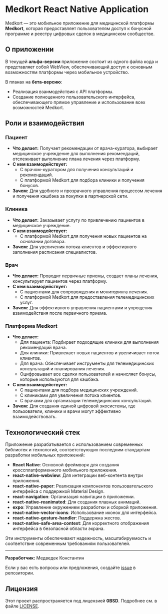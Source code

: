 # Medkort React Native Application

Medkort — это мобильное приложение для медицинской платформы **Medkort**, которая предоставляет пользователям доступ к бонусной программе и реестру цифровых сделок в медицинском сообществе.

## О приложении

В текущей **альфа-версии** приложение состоит из одного файла кода и представляет собой WebView, обеспечивающий доступ к основным возможностям платформы через мобильное устройство. 

В планах на **бета-версию**:
- Реализация взаимодействия с API платформы.
- Создание полноценного пользовательского интерфейса, обеспечивающего прямое управление и использование всех возможностей Medkort.

## Роли и взаимодействия

### Пациент
- **Что делает:** Получает рекомендации от врача-куратора, выбирает медицинское учреждение для выполнения рекомендаций, отслеживает выполнение плана лечения через платформу.
- **С кем взаимодействует:**
  - С врачом-куратором для получения консультаций и рекомендаций.
  - С платформой Medkort для подбора клиники и получения бонусов.
- **Зачем:** Для удобного и прозрачного управления процессом лечения и получения кэшбэка за покупки в партнерской сети.

### Клиника
- **Что делает:** Заказывает услугу по привлечению пациентов в медицинское учреждение.
- **С кем взаимодействует:**
  - С платформой Medkort для получения новых пациентов на основании договора.
- **Зачем:** Для увеличения потока клиентов и эффективного заполнения расписания специалистов.

### Врач
- **Что делает:** Проводит первичные приемы, создает планы лечения, консультирует пациентов через платформу.
- **С кем взаимодействует:**
  - С пациентами для сопровождения и мониторинга лечения.
  - С платформой Medkort для предоставления телемедицинских услуг.
- **Зачем:** Для эффективного управления пациентами и упрощения взаимодействия после первичного приема.

### Платформа Medkort
- **Что делает:** 
  - Для пациента: Подбирает подходящие клиники для выполнения рекомендаций врача.
  - Для клиники: Привлекает новых пациентов и увеличивает поток клиентов.
  - Для врача: Обеспечивает инструменты для телемедицинских консультаций и планирования лечения.
  - Оцифровывает все сделки пользователей и начисляет бонусы, которые используются для кэшбэка.
- **С кем взаимодействует:** 
  - С пациентами для подбора медицинских учреждений.
  - С клиниками для увеличения потока клиентов.
  - С врачами для организации телемедицинских консультаций.
- **Зачем:** Для создания единой цифровой экосистемы, где пользователи, клиники и врачи могут эффективно взаимодействовать.

## Технологический стек

Приложение разрабатывается с использованием современных библиотек и технологий, соответствующих последним стандартам разработки мобильных приложений:

- **React Native**: Основной фреймворк для создания кроссплатформенного мобильного приложения.
- **react-native-webview**: Для интеграции веб-контента внутри приложения.
- **react-native-paper**: Реализация компонентов пользовательского интерфейса с поддержкой Material Design.
- **react-navigation**: Организация навигации в приложении.
- **react-native-reanimated**: Для создания плавных анимаций.
- **expo**: Управление окружением разработки и сборкой приложения.
- **react-native-vector-icons**: Использование иконок для интерфейса.
- **react-native-gesture-handler**: Поддержка жестов.
- **react-native-safe-area-context**: Для корректного отображения интерфейса в безопасной области экрана.

Эти инструменты обеспечивают надежность, масштабируемость и соответствие современным требованиям пользователей.

---

**Разработчик:** Медведек Константин

Если у вас есть вопросы или предложения, создайте [issue](https://github.com/GODAOSOFTWARE/medkort_react_native/issues) в репозитории.

## Лицензия

Этот проект распространяется под лицензией **0BSD**. Подробнее см. в файле [LICENSE](./LICENSE).
